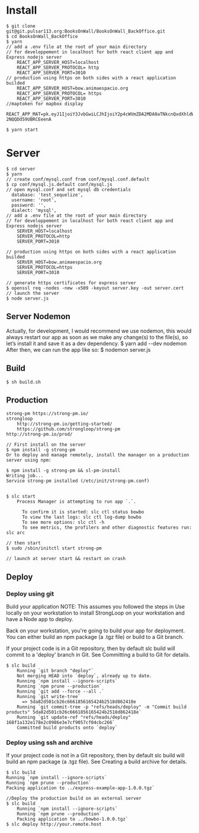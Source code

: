 # Install 
    $ git clone git@git.pulsar113.org:BooksOnWall/BooksOnWall_BackOffice.git
    $ cd BooksOnWall_BackOffice
    $ yarn 
    // add a .env file at the root of your main directory 
    // for developpement in localhost for both react client app and Express nodejs server 
        REACT_APP_SERVER_HOST=localhost
        REACT_APP_SERVER_PROTOCOL= http
        REACT_APP_SERVER_PORT=3010
    // production using https on both sides with a react application builded 
        REACT_APP_SERVER_HOST=bow.animaespacio.org
        REACT_APP_SERVER_PROTOCOL= https
        REACT_APP_SERVER_PORT=3010
    //maptoken for mapbox display 
        REACT_APP_MAT=pk.eyJ1IjoiY3JvbGwiLCJhIjoiY2p4cWVmZDA2MDA0aTNkcnQxdXhldWxwZCJ9.3pr6-2NQQDd59UBRCEeenA

    $ yarn start 
# Server 
    $ cd server 
    $ yarn 
    // create conf/mysql.conf from conf/mysql.conf.default 
    $ cp conf/mysql.js.default conf/mysql.js
    // open mysql.conf and set mysql db credentials
      database: 'test_sequelize',
      username: 'root',
      password: '',
      dialect: 'mysql',
    // add a .env file at the root of your main directory 
    // for developpement in localhost for both react client app and Express nodejs server 
        SERVER_HOST=localhost
        SERVER_PROTOCOL=http
        SERVER_PORT=3010
        
    // production using https on both sides with a react application builded 
        SERVER_HOST=bow.animaespacio.org
        SERVER_PROTOCOL=https
        SERVER_PORT=3010

    // generate https certificates for express server 
    $ openssl req -nodes -new -x509 -keyout server.key -out server.cert
    // launch the server 
    $ node server.js 
    
## Server Nodemon 
   Actually, for development, I would recommend we use nodemon, this would always restart our app as soon as 
   we make any change(s) to the file(s), so let’s install it and save it as a dev dependency.
    $ yarn add --dev  nodemon
    After then, we can run the app like so:
    $ nodemon server.js
    
## Build
    $ sh build.sh
    
## Production 
    strong-pm https://strong-pm.io/
    strongloop 
        http://strong-pm.io/getting-started/ 
        https://github.com/strongloop/strong-pm
    http://strong-pm.io/prod/
    
    // First install on the server 
    $ npm install -g strong-pm
    Or to deploy and manage remotely, install the manager on a production server using npm:

    $ npm install -g strong-pm && sl-pm-install
    Writing job...
    Service strong-pm installed (/etc/init/strong-pm.conf)


    $ slc start
        Process Manager is attempting to run app `.`.

          To confirm it is started: slc ctl status bowbo
          To view the last logs: slc ctl log-dump bowbo
          To see more options: slc ctl -h
          To see metrics, the profilers and other diagnostic features run: slc arc
    
    // then start
    $ sudo /sbin/initctl start strong-pm
    
    // launch at server start && restart on crash 
    
## Deploy 
### Deploy using git
Build your application
NOTE: This assumes you followed the steps in Use locally on your workstation to install StrongLoop on your workstation and have a Node app to deploy.

Back on your workstation, you're going to build your app for deployment. You can either build an npm package (a .tgz file) or build to a Git branch.

If your project code is in a Git repository, then by default slc build will commit to a 'deploy' branch in Git.
See Committing a build to Git for details.

    $ slc build
        Running `git branch "deploy"`
        Not merging HEAD into `deploy`, already up to date.
        Running `npm install --ignore-scripts`
        Running `npm prune --production`
        Running `git add --force --all .`
        Running `git write-tree`
          => 5da82d501cb26c6661856165424b2518d862418e
        Running `git commit-tree -p "refs/heads/deploy" -m "Commit build products" 5da82d501cb26c6661856165424b2518d862418e`
        Running `git update-ref "refs/heads/deploy" 168f1a132e178e2c0986e3e7cf9057cf04cbc266`
        Committed build products onto `deploy`

### Deploy using ssh and archive

If your project code is not in a Git repository, then by default slc build will build an npm package (a .tgz file).
See Creating a build archive for details.

    $ slc build
    Running `npm install --ignore-scripts`
    Running `npm prune --production`
    Packing application to ../express-example-app-1.0.0.tgz`
    
    //Deploy the production build on an external server
    $ slc build
        Running `npm install --ignore-scripts`
        Running `npm prune --production`
        Packing application to ../bowbo-1.0.0.tgz`
    $ slc deploy http://your.remote.host   